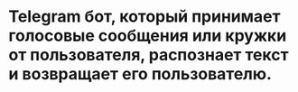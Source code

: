# Telegram бот, который принимает голосовые сообщения или кружки от пользователя, распознает текст и возвращает его пользователю.
